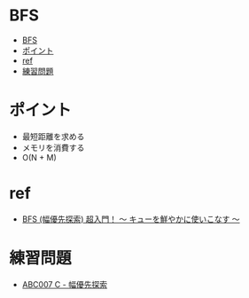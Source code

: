 # BFS

- [BFS](#bfs)
- [ポイント](#ポイント)
- [ref](#ref)
- [練習問題](#練習問題)

# ポイント

- 最短距離を求める
- メモリを消費する
- O(N + M)

# ref

- [BFS (幅優先探索) 超入門！ 〜 キューを鮮やかに使いこなす 〜](https://qiita.com/drken/items/996d80bcae64649a6580#0-%E3%81%AF%E3%81%98%E3%82%81%E3%81%AB)

# 練習問題

- [ABC007 C - 幅優先探索](https://atcoder.jp/contests/abc007/tasks/abc007_3)
